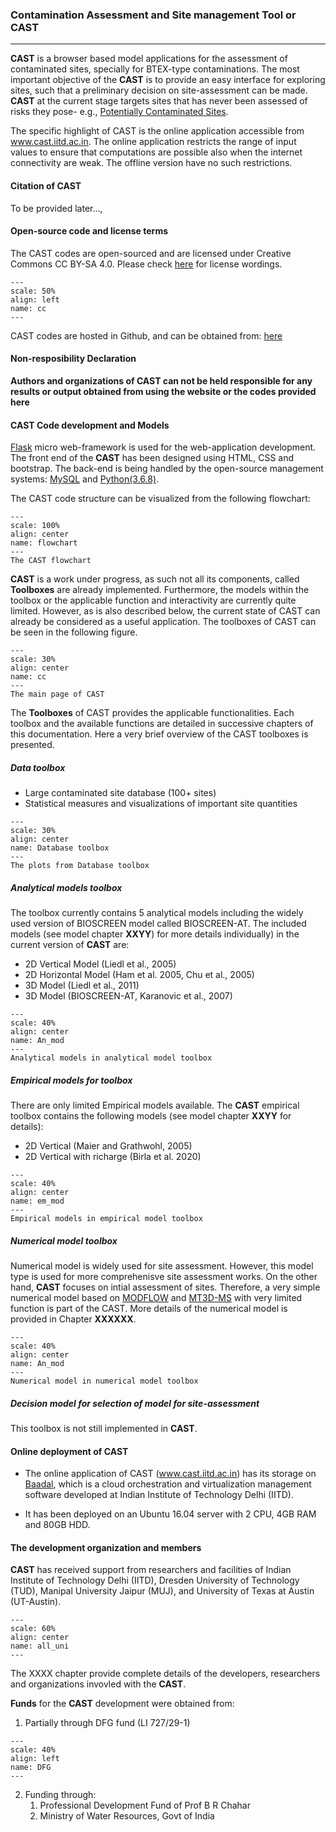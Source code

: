 ### **C**ontamination **A**ssessment and **S**ite management **T**ool or **CAST** ###
------------------------

**CAST** is a browser based model applications for the assessment of contaminated sites, specially for BTEX-type contaminations. The most important objective of the **CAST** is to provide an easy interface for exploring sites, such that a preliminary decision on site-assessment can be made. **CAST** at the current stage targets sites that has never been assessed of risks they pose- e.g., [Potentially Contaminated Sites](https://www.eea.europa.eu/data-and-maps/indicators/progress-in-management-of-contaminated-sites-3/assessment).   

The specific highlight of CAST is the online application accessible from www.cast.iitd.ac.in. The online application restricts the range of input values to ensure that computations are possible also when the internet connectivity are weak. The offline version have no such restrictions. 

#### Citation of CAST ####
To be provided later...,

#### Open-source code and license terms ####

The CAST codes are open-sourced and are licensed under Creative Commons CC BY-SA 4.0. Please check [here](https://creativecommons.org/licenses/by-sa/4.0/) for license wordings.  

```{figure} images/intro_images/cc.png
---
scale: 50%
align: left
name: cc
---
```

CAST codes are hosted in Github, and can be obtained from: [here](https://github.com/CAST-IIT/CAST)


#### Non-resposibility Declaration ####


**Authors and organizations of CAST can not be held responsible for any results or output obtained from using the website or the codes provided here**

#### CAST Code development and Models ####

[Flask](https://palletsprojects.com/p/flask/) micro web-framework is used for the web-application development. The front end of the **CAST** has been designed using HTML, CSS and bootstrap. The back-end is being handled by the open-source management systems: [MySQL](https://www.mysql.com/) and [Python(3.6.8)](https://www.python.org/downloads/release/python-368/). 

The CAST code structure can be visualized from the following flowchart:

```{figure} images/intro_images/Overview_CAST.png
---
scale: 100%
align: center
name: flowchart
---
The CAST flowchart
```

**CAST** is a work under progress, as such not all its components, called **Toolboxes** are already implemented. Furthermore, the models within the toolbox or the applicable function and interactivity are currently quite limited. However, as is also described below, the current state of CAST can already be considered as a useful application. The toolboxes of CAST can be seen in the following figure.


```{figure} images/intro_images/MainPage.png
---
scale: 30%
align: center
name: cc
---
The main page of CAST
```

The **Toolboxes** of CAST provides the applicable functionalities. Each toolbox and the available functions are detailed in successive chapters of this documentation. Here a very brief overview of the CAST toolboxes is presented.


##### Data toolbox #####

+ Large contaminated site database (100+ sites)
+ Statistical measures and visualizations of important site quantities

```{figure} images/intro_images/AllPlotsDb.png
---
scale: 30%
align: center
name: Database toolbox
---
The plots from Database toolbox
```

##### Analytical models toolbox #####

The toolbox currently contains 5 analytical models including the widely used version of BIOSCREEN model called BIOSCREEN-AT. The included models (see model chapter **XXYY**) for more details individually) in the current version of **CAST** are:

+ 2D Vertical Model (Liedl et al., 2005)
+ 2D Horizontal Model (Ham et al. 2005, Chu et al., 2005)
+ 3D Model (Liedl et al., 2011)
+ 3D Model (BIOSCREEN-AT, Karanovic et al., 2007)


```{figure} images/intro_images/AnalyticalModels.png
---
scale: 40%
align: center
name: An_mod
---
Analytical models in analytical model toolbox
```

##### Empirical models for toolbox #####

There are only limited Empirical models available. The **CAST** empirical toolbox contains the following models (see model chapter **XXYY** for details): 

+ 2D Vertical (Maier and Grathwohl, 2005)
+ 2D Vertical with richarge (Birla et al. 2020)

```{figure} images/intro_images/em_model.png
---
scale: 40%
align: center
name: em_mod
---
Empirical models in empirical model toolbox
```

##### Numerical model toolbox #####

Numerical model is widely used for site assessment. However, this model type is used for more comprehenisve site assessment works. On the other hand, **CAST** focuses on intial assessment of sites. Therefore, a very simple numerical model based on  [MODFLOW](http://tiny.cc/kon6jz) and [MT3D-MS](http://tiny.cc/6pn6jz) with very limited function is part of the CAST. More details of the numerical model is provided in Chapter **XXXXXX**.

```{figure} images/intro_images/NumericalModel.png
---
scale: 40%
align: center
name: An_mod
---
Numerical model in numerical model toolbox
```

##### Decision model for selection of model for site-assessment #####

This toolbox is not still implemented in **CAST**.

#### Online deployment of CAST ####

* The online application of CAST (www.cast.iitd.ac.in) has its storage on <a href="https://baadal.iitd.ac.in/baadal">Baadal</a>, which is a cloud orchestration and virtualization management software developed at Indian Institute of Technology Delhi (IITD).

* It has been deployed on an Ubuntu 16.04 server with 2 CPU, 4GB RAM and 80GB HDD. 


#### The development organization and members ####

**CAST** has received support from researchers and facilities of Indian Institute of Technology Delhi (IITD), Dresden University of Technology (TUD), Manipal University Jaipur (MUJ), and University of Texas at Austin (UT-Austin). 

```{figure} images/intro_images/alluni.png
---
scale: 60%
align: center
name: all_uni
---

```

The XXXX chapter provide complete details of the developers, researchers and organizations invovled with the **CAST**.

**Funds** for the **CAST** development were obtained from:

1. Partially through DFG fund (LI 727/29-1)   

```{figure} images/intro_images/DFG.png
---
scale: 40%
align: left
name: DFG
---

```

2. Funding through:</br>
     1. Professional Development Fund of Prof B R Chahar</br>
     2. Ministry of Water Resources, Govt of India



